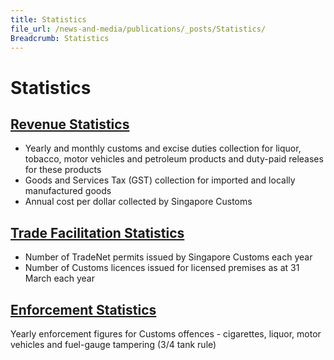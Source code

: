 ```yaml
---
title: Statistics
file_url: /news-and-media/publications/_posts/Statistics/
Breadcrumb: Statistics
---
```


# Statistics

## [Revenue Statistics](https://www.customs.gov.sg/-/media/cus/files/news-and-media/statistics/revenue_stats_fy09-fy13_cy13-cy_feb20.xlsx?la=en&hash=FBD49580B2473DA69ACDCA66633C701525C6226C)

-   Yearly and monthly customs and excise duties collection for liquor, tobacco, motor vehicles and petroleum products and duty-paid releases for these products
-   Goods and Services Tax (GST) collection for imported and locally manufactured goods
-   Annual cost per dollar collected by Singapore Customs

## [Trade Facilitation Statistics](https://www.customs.gov.sg/-/media/cus/files/news-and-media/statistics/tradefacilitationstatsfy14fy18.xls?la=en&hash=0D1DF464C82F01C18892E1FA071B31C186723922)

-   Number of TradeNet permits issued by Singapore Customs each year
-   Number of Customs licences issued for licensed premises as at 31 March each year

## [Enforcement Statistics](https://www.customs.gov.sg/-/media/enforcementstats-with-cy-figures-cy2019-5yearly-enforcement-stats.xls?la=en&hash=E016AA75391F41C55B4BB467A6A3EDFA78F02680)

Yearly enforcement figures for Customs offences - cigarettes, liquor, motor vehicles and fuel-gauge tampering (3/4 tank rule)
